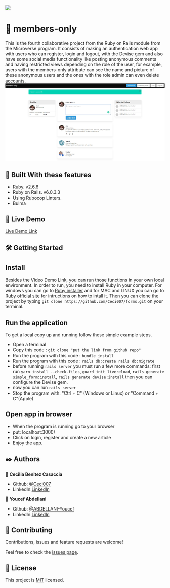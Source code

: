 ![](https://img.shields.io/badge/Microverse-blueviolet)

#  🧐 members-only

This is the fourth collaborative project from the Ruby on Rails module from the Microverse program. It consists of making an authentication web app with users who can register, login and logout, with the Devise gem and also have some social media functionality like posting anonymous comments and having restricted views depending on the role of the user, for example, users with the members-only attribute can see the name and picture of these anonymous users and the ones with the role admin can even delete accounts.
![app screenshot](./app_screenshot.png)

## 🔧 Built With these features
- Ruby. v2.6.6
- Ruby on Rails. v6.0.3.3
- Using Rubocop Linters.
- Bulma

## 🔴 Live Demo
[Live Demo Link]()

## 🛠 Getting Started
## Install 
Besides the Video Demo Link, you can run those functions in your own local environment. In order to run, you need to install Ruby in your computer. For windows you can go to [Ruby installer](https://rubyinstaller.org/) and for MAC and LINUX you can go to [Ruby official site](https://www.ruby-lang.org/en/downloads/) for intructions on how to intall it. Then you can clone the project by typing ```git clone https://github.com/Ceci007/forms.git``` on your terminal.

## Run the application
To get a local copy up and running follow these simple example steps.

- Open a terminal
- Copy this code : ```git clone "put the link from github repo"```
- Run the program with this code : ```bundle install```
- Run the program with this code : ```rails db:create rails db:migrate```
- before running ```rails server``` you must run a few more commands: first run ```yarn install --check-files```, ```guard init livereload```, ```rails generate simple_form:install```, 
```rails generate devise:install``` then you can configure the Devise gem.
- now you can run ```rails server```
- Stop the program with: "Ctrl + C" (Windows or Linux) or "Command + C"(Apple)

## Open app in browser

- When the program is running go to your browser
- put: localhost:3000/
- Click on login, register and create a new article
- Enjoy the app.

## ✒️ Authors
👤 **Cecilia Benitez Casaccia**

- Github: [@Ceci007](https://github.com/Ceci007)
- LinkedIn:[LinkedIn](www.linkedin.com/in/cecilia-benítez)

👤 **Youcef Abdellani**

- Github: [@ABDELLANI-Youcef](https://github.com/ABDELLANI-Youcef)
- LinkedIn:[LinkedIn](linkedin.com/in/youcef-abdellani)

## 🤝 Contributing
Contributions, issues and feature requests are welcome!

Feel free to check the [issues page](https://github.com/Ceci007/members-only/issues).

## 📝 License
This project is [MIT](lic.url) licensed.
